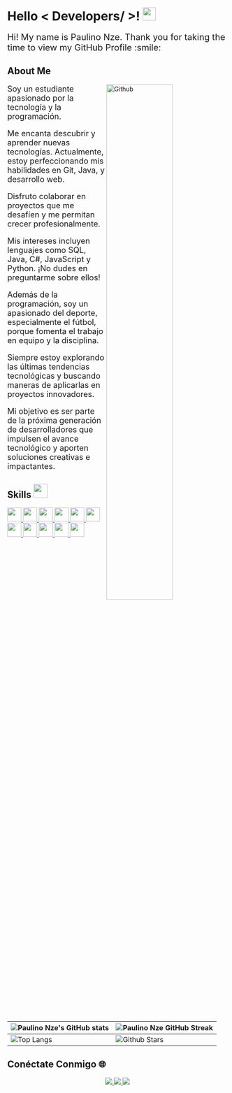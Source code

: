 
<h1> Hello < Developers/ >! <img src = "https://raw.githubusercontent.com/MartinHeinz/MartinHeinz/master/wave.gif" width = 30px> </h1>
<p align='center'>
</p>



<div style='font-size: 20px;'> Hi! My name is Paulino Nze. Thank you for taking the time to view my GitHub Profile :smile: </div>


<h2> About Me <i class="fas fa-user-graduate"></i></h2>

<img width="55%" align="right" alt="Github" src="https://raw.githubusercontent.com/onimur/.github/master/.resources/git-header.svg" />

<p style="font-size: 18px;">
    <i class="fas fa-laptop-code" style="color: #007bff;"></i> 
    Soy un estudiante apasionado por la tecnología y la programación.
</p>

<p style="font-size: 18px;">
    <i class="fas fa-book-reader" style="color: #28a745;"></i> 
    Me encanta descubrir y aprender nuevas tecnologías. Actualmente, estoy perfeccionando mis habilidades en Git, Java, y desarrollo web.
</p>

<p style="font-size: 18px;">
    <i class="fas fa-project-diagram" style="color: #ff5733;"></i> 
    Disfruto colaborar en proyectos que me desafíen y me permitan crecer profesionalmente.
</p>

<p style="font-size: 18px;">
    <i class="fas fa-code" style="color: #6f42c1;"></i> 
    Mis intereses incluyen lenguajes como SQL, Java, C#, JavaScript y Python. ¡No dudes en preguntarme sobre ellos!
</p>

<p style="font-size: 18px;">
    <i class="fas fa-futbol" style="color: #17a2b8;"></i> 
    Además de la programación, soy un apasionado del deporte, especialmente el fútbol, porque fomenta el trabajo en equipo y la disciplina.
</p>

<p style="font-size: 18px;">
    <i class="fas fa-lightbulb" style="color: #ffc107;"></i> 
    Siempre estoy explorando las últimas tendencias tecnológicas y buscando maneras de aplicarlas en proyectos innovadores.
</p>

<p style="font-size: 18px;">
    <i class="fas fa-rocket" style="color: #dc3545;"></i> 
    Mi objetivo es ser parte de la próxima generación de desarrolladores que impulsen el avance tecnológico y aporten soluciones creativas e impactantes.
</p>


<h2> Skills <img src="https://media2.giphy.com/media/QssGEmpkyEOhBCb7e1/giphy.gif?cid=ecf05e47a0n3gi1bfqntqmob8g9aid1oyj2wr3ds3mg700bl&rid=giphy.gif" width="32px"> </h2>

<a href="https://github.com/tu-usuario?tab=repositories&q=&type=&language=php&sort="> 
    <img width="32px" src="https://raw.githubusercontent.com/rahulbanerjee26/githubAboutMeGenerator/main/icons/php.svg">
</a>
<a href="https://github.com/tu-usuario?tab=repositories&q=&type=&language=sql&sort="> 
    <img width="32px" src="https://raw.githubusercontent.com/rahulbanerjee26/githubAboutMeGenerator/main/icons/sql.svg">
</a>
<a href="https://github.com/tu-usuario?tab=repositories&q=&type=&language=python&sort="> 
    <img width="32px" src="https://raw.githubusercontent.com/rahulbanerjee26/githubAboutMeGenerator/main/icons/python.svg">
</a>
<a href="https://github.com/tu-usuario?tab=repositories&q=&type=&language=css&sort="> 
    <img width="32px" src="https://raw.githubusercontent.com/rahulbanerjee26/githubAboutMeGenerator/main/icons/css.svg">
</a>
<a href="https://github.com/tu-usuario?tab=repositories&q=&type=&language=bootstrap&sort="> 
    <img width="32px" src="https://raw.githubusercontent.com/rahulbanerjee26/githubAboutMeGenerator/main/icons/bootstrap.svg">
</a>
<a href="https://github.com/tu-usuario?tab=repositories&q=&type=&language=dart&sort="> 
    <img width="32px" src="https://raw.githubusercontent.com/rahulbanerjee26/githubAboutMeGenerator/main/icons/dart.svg">
</a>
<a href="https://github.com/tu-usuario?tab=repositories&q=&type=&language=flutter&sort="> 
    <img width="32px" src="https://raw.githubusercontent.com/rahulbanerjee26/githubAboutMeGenerator/main/icons/flutter.svg">
</a>
<a href="https://github.com/tu-usuario?tab=repositories&q=&type=&language=html&sort="> 
    <img width="32px" src="https://raw.githubusercontent.com/rahulbanerjee26/githubAboutMeGenerator/main/icons/html.svg">
</a>
<a href="https://github.com/tu-usuario?tab=repositories&q=&type=&language=c&sort="> 
    <img width="32px" src="https://raw.githubusercontent.com/rahulbanerjee26/githubAboutMeGenerator/main/icons/c.svg">
</a>
<a href="https://github.com/tu-usuario?tab=repositories&q=&type=&language=cpp&sort="> 
    <img width="32px" src="https://raw.githubusercontent.com/rahulbanerjee26/githubAboutMeGenerator/main/icons/cpp.svg">
</a>
<a href="https://github.com/tu-usuario?tab=repositories&q=&type=&language=csharp&sort="> 
    <img width="32px" src="https://raw.githubusercontent.com/rahulbanerjee26/githubAboutMeGenerator/main/icons/csharp.svg">
</a>


<br>
<br>


| ![Paulino Nze's GitHub stats](https://github-readme-stats.vercel.app/api?username=PaulinoNze&show_icons=true&theme=tokyonight) | ![Paulino Nze GitHub Streak](https://github-readme-streak-stats.herokuapp.com/?user=PaulinoNze&theme=tokyonight) |
| --- | --- |
| ![Top Langs](https://github-readme-stats.vercel.app/api/top-langs/?username=PaulinoNze&theme=tokyonight) | ![Github Stars](https://github-readme-stats.vercel.app/api?username=PaulinoNze&show_icons=true&locale=en&count_private=true&hide_rank=true&custom_title=My%20GitHub%20Stats&disable_animations=true&theme=tokyonight) |






## Conéctate Conmigo 🌐
<p align="center">
  <a href="https://www.linkedin.com/in/tu-perfil" target="_blank">
    <img src="https://img.shields.io/badge/LinkedIn-Perfil-blue?style=for-the-badge&logo=linkedin&logoColor=white">
  </a>
  <a href="https://twitter.com/tu-usuario" target="_blank">
    <img src="https://img.shields.io/badge/Twitter-Perfil-lightblue?style=for-the-badge&logo=twitter&logoColor=white">
  </a>
  <a href="https://github.com/tu-usuario" target="_blank">
    <img src="https://img.shields.io/badge/GitHub-Perfil-black?style=for-the-badge&logo=github&logoColor=white">
  </a>
</p>

  
<br>
<br>
  <br>



